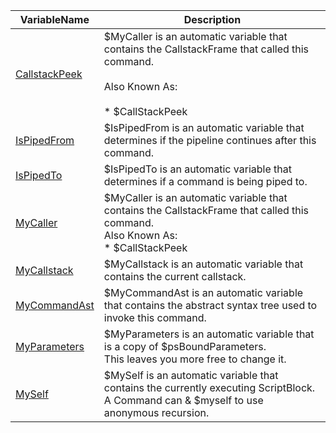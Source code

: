 
|VariableName                                                       |Description                                                                                                                                                    |
|-------------------------------------------------------------------|---------------------------------------------------------------------------------------------------------------------------------------------------------------|
|[CallstackPeek](/docs/Automatic.Variable.CallstackPeek.md)         |$MyCaller is an automatic variable that contains the CallstackFrame that called this command.<br/><br/>        Also Known As:<br/><br/>        * $CallStackPeek|
|[IsPipedFrom](/docs/PipeScript.Automatic.Variable.IsPipedFrom.md)  |$IsPipedFrom is an automatic variable that determines if the pipeline continues after this command.                                                            |
|[IsPipedTo](/docs/PipeScript.Automatic.Variable.IsPipedTo.md)      |$IsPipedTo is an automatic variable that determines if a command is being piped to.                                                                            |
|[MyCaller](/docs/PipeScript.Automatic.Variable.MyCaller.md)        |$MyCaller is an automatic variable that contains the CallstackFrame that called this command.<br/>        Also Known As:<br/>        * $CallStackPeek          |
|[MyCallstack](/docs/PipeScript.Automatic.Variable.MyCallstack.md)  |$MyCallstack is an automatic variable that contains the current callstack.                                                                                     |
|[MyCommandAst](/docs/PipeScript.Automatic.Variable.MyCommandAst.md)|$MyCommandAst is an automatic variable that contains the abstract syntax tree used to invoke this command.                                                     |
|[MyParameters](/docs/PipeScript.Automatic.Variable.MyParameters.md)|$MyParameters is an automatic variable that is a copy of $psBoundParameters.<br/>        This leaves you more free to change it.                               |
|[MySelf](/docs/PipeScript.Automatic.Variable.MySelf.md)            |$MySelf is an automatic variable that contains the currently executing ScriptBlock.<br/>        A Command can & $myself to use anonymous recursion.            |




